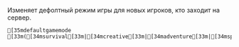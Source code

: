 Изменяет дефолтный режим игры для новых игроков, кто заходит на сервер.
```ansi
[35mdefaultgamemode [33m([34msurvival[33m|[34mcreative[33m|[34madventure[33m|[34mspectator[33m)
```